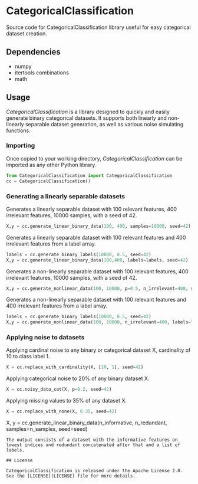 # CategoricalClassification

Source code for CategoricalClassification library useful for easy categorical dataset creation.

## Dependencies

- numpy
- itertools combinations
- math

## Usage
_CategoricalClassification_ is a library designed to quickly and easily generate binary categorical datasets. It supports both linearly and non-linearly separable dataset generation, as well as various noise simulating functions.

### Importing
Once copied to your working directory, _CategoricalClassification_ can be imported as any other Python library. 
```python
from CategoricalClassification import CategoricalClassification
cc = CategoricalClassification()
```
### Generating a linearly separable datasets
Generates a linearly separable dataset with 100 relevant features, 400 irrelevant features, 10000 samples, with a seed of 42.
```python
X,y = cc.generate_linear_binary_data(100, 400, samples=10000, seed=42)
```
Generates a linearly separable dataset with 100 relevant features and 400 irrelevant features from a label array.
```python
labels = cc.generate_binary_labels(10000, 0.5, seed=42)
X,y = cc.generate_linear_binary_data(100,400, labels=labels, seed=42)
```
Generates a non-linearly separable dataset with 100 relevant features, 400 irrelevant features, 10000 samples, with a seed of 42.
```python
X,y = cc.generate_nonlinear_data(100, 10000, p=0.5, n_irrelevant=400, seed=42)
```
Generates a non-linearly separable dataset with 100 relevant features and 400 irrelevant features from a label array.
```python
labels = cc.generate_binary_labels(10000, 0.5, seed=42)
X,y = cc.generate_nonlinear_data(100, 10000, n_irrelevant=400, labels=labels, seed=42)
```
### Applying noise to datasets
Applying cardinal noise to any binary or categorical dataset X, cardinality of 10 to class label 1.
```python
X = cc.replace_with_cardinality(X, [10, 1], seed=42)
```
Applying categorical noise to 20% of any binary dataset X.
```python
X = cc.noisy_data_cat(X, p=0.2, seed=42)
```
Applying missing values to 35% of any dataset X.
```python
X = cc.replace_with_none(X, 0.35, seed=42)
```

X, y = cc.generate_linear_binary_data(n_informative, n_redundant, samples=n_samples, seed=seed)
```
The output consists of a dataset with the informative features on lowest indices and redundant concatenated after that and a list of labels.

## License

CategoricalClassification is released under the Apache License 2.0. See the [LICENSE](LICENSE) file for more details.



